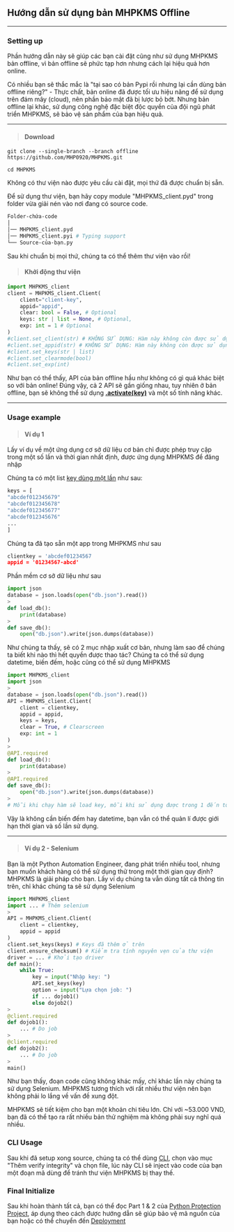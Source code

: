 ## Hướng dẫn sử dụng bản MHPKMS Offline
___
### Setting up
Phần hướng dẫn này sẽ giúp các bạn cài đặt cũng như sử dụng MHPKMS bản offline, vì bản offline sẽ phức tạp hơn nhưng cách lại hiệu quả hơn online.

Có nhiều bạn sẽ thắc mắc là "tại sao có bản Pypi rồi nhưng lại cần dùng bản offline riêng?" - Thực chất, bản online đã được tối ưu hiệu năng để
sử dụng trên đám mây (cloud), nên phần bảo mật đã bị lược bỏ bớt. Nhưng bản offline lại khác, sử dụng công nghệ đặc biệt độc quyền của đội ngũ 
phát triển MHPKMS, sẽ bảo vệ sản phẩm của bạn hiệu quả.
___
> #### Download
>
```
git clone --single-branch --branch offline https://github.com/MHP0920/MHPKMS.git
```
```
cd MHPKMS
```
Không có thư viện nào được yêu cầu cài đặt, mọi thứ đã được chuẩn bị sẵn.

Để sử dụng thư viện, bạn hãy copy module "MHPKMS_client.pyd" trong folder vừa giải nén vào nơi đang có source code.

```bash
Folder-chứa-code
│
│── MHPKMS_client.pyd
│── MHPKMS_client.pyi # Typing support
└── Source-của-bạn.py
```

Sau khi chuẩn bị mọi thứ, chúng ta có thể thêm thư viện vào rồi!
> #### Khởi động thư viện
>
```python
import MHPKMS_client
client = MHPKMS_client.Client(
    client="client-key",
    appid="appid",
    clear: bool = False, # Optional
    keys: str | list = None, # Optional,
    exp: int = 1 # Optional
)
#client.set_client(str) # KHÔNG SỬ DỤNG: Hàm này không còn được sử dụng trong bản 1.0.0.2
#client.set_appid(str) # KHÔNG SỬ DỤNG: Hàm này không còn được sử dụng trong bản 1.0.0.2
#client.set_keys(str | list)
#client.set_clearmode(bool)
#client.set_exp(int)
```

Như bạn có thể thấy, API của bản offline hầu như không có gì quá khác biệt so với bản online! Đúng vậy, cả 2 API sẽ gần giống nhau, 
tuy nhiên ở bản offline, bạn sẽ không
thể sử dụng **[.activate(key)](/)** và một số tính năng khác.
____
### Usage example
> #### Ví dụ 1
>
Lấy ví dụ về một ứng dụng cơ sở dữ liệu cơ bản chỉ được phép truy cập trong một số lần và thời gian nhất định, được ứng dụng MHPKMS để đăng nhập
>
Chúng ta có một list [key dùng một lần](# "Key dùng một lần (Onetime key) sẽ chỉ sử dụng được một lần, không giới hạn thời gian lưu trữ.") như sau:
```python
keys = [
"abcdef012345679"
"abcdef012345678"
"abcdef012345677"
"abcdef012345676"
...
]
```
Chúng ta đã tạo sẵn một app trong MHPKMS như sau
```python
clientkey = 'abcdef01234567
appid = '01234567-abcd'
```
>
Phần mềm cơ sở dữ liệu như sau
```python
import json
database = json.loads(open("db.json").read())
>
def load_db():
    print(database)
>
def save_db():
    open("db.json").write(json.dumps(database))
```
Như chúng ta thấy, sẽ có 2 mục nhập xuất cơ bản, nhưng làm sao để chúng ta biết khi nào thì hết quyền được thao tác?
Chúng ta có thể sử dụng datetime, biến đếm, hoặc cũng có thể sử dụng MHPKMS
```python
import MHPKMS_client
import json
>
database = json.loads(open("db.json").read())
API = MHPKMS_client.Client(
    client = clientkey,
    appid = appid,
    keys = keys,
    clear = True, # Clearscreen
    exp: int = 1
)
>
@API.required
def load_db():
    print(database)
>
@API.required
def save_db():
    open("db.json").write(json.dumps(database))
>
# Mỗi khi chạy hàm sẽ load key, mỗi khi sử dụng được trong 1 đến tối đa 60 phút (tùy cài đặt) 
```
Vậy là không cần biến đếm hay datetime, bạn vẫn có thể quản lí được giới hạn thời gian và số lần sử dụng.

____
> #### Ví dụ 2 - Selenium
Bạn là một Python Automation Engineer, đang phát triển nhiều tool, nhưng bạn muốn khách hàng có thể sử dụng thử trong một thời gian quy định?
MHPKMS là giải pháp cho bạn.
Lấy ví dụ chúng ta vẫn dùng tất cả thông tin trên, chỉ khác chúng ta sẽ sử dụng Selenium
```python
import MHPKMS_client
import ... # Thêm selenium
>
API = MHPKMS_client.Client(
    client = clientkey,
    appid = appid
)
client.set_keys(keys) # Keys đã thêm ở trên
client.ensure_checksum() # Kiểm tra tính nguyên vẹn của thư viện
driver = ... # Khởi tạo driver
def main():
    while True:
        key = input("Nhập key: ")
        API.set_keys(key)
        option = input("Lựa chọn job: ")
        if ... dojob1()
        else dojob2()
>
@client.required
def dojob1():
    ... # Do job
>
@client.required
def dojob2():
    ... # Do job
>
main()
```
Như bạn thấy, đoạn code cũng không khác mấy, chỉ khác lần này chúng ta sử dụng Selenium. MHPKMS tương thích với rất nhiều thư viện nên
bạn không phải lo lắng về vấn đề xung đột.

MHPKMS sẽ tiết kiệm cho bạn một khoản chi tiêu lớn. Chỉ với ~53.000 VND, bạn đã có thể tạo ra rất nhiều bản thử nghiệm mà không phải 
suy nghĩ quá nhiều.

### CLI Usage
Sau khi đã setup xong source, chúng ta có thể dùng [CLI](https://mhpkms.mhpteam.dev/docs/API/cli), chọn vào mục "Thêm verify integrity" và chọn file, lúc này
CLI sẽ inject vào code của bạn một đoạn mã dùng để tránh thư viện MHPKMS bị thay thế.

### Final Initialize
Sau khi hoàn thành tất cả, bạn có thể đọc Part 1 & 2 của [Python Protection Project](https://github.com/MHP0920/python-protection-project), áp dụng theo cách được hướng dẫn sẽ giúp bảo
vệ mã nguồn của bạn hoặc có thể chuyển đến [Deployment](https://mhpkms.mhpteam.dev/docs/Deployment)
